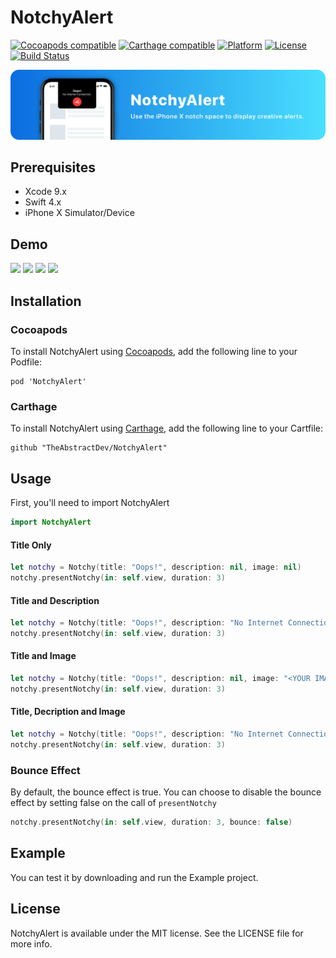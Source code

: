 # NotchyAlert
[![Cocoapods compatible](https://img.shields.io/badge/Cocoapods-compatible-4BC51D.svg?style=flat)](http://cocoapods.org)
[![Carthage compatible](https://img.shields.io/badge/Carthage-compatible-4BC51D.svg?style=flat)](https://github.com/Carthage/Carthage)
[![Platform](https://img.shields.io/badge/Platform-iOS-lightgrey.svg)](https://developer.apple.com/)
[![License](https://img.shields.io/badge/license-MIT-999999.svg)](https://github.com/TheAbstractDev/NotchyAlert/blob/master/LICENSE)
[![Build Status](https://travis-ci.org/TheAbstractDev/NotchyAlert.svg?branch=master)](https://travis-ci.org)

![](Screenshots/banner.png)

## Prerequisites
- Xcode 9.x
- Swift 4.x
- iPhone X Simulator/Device

## Demo

<p float="left">
<img src="https://github.com/ivanvorobei/NotchyAlert/blob/master/Screenshots/notchySimple.gif" width="220">
<img src="https://github.com/ivanvorobei/NotchyAlert/blob/master/Screenshots/notchyWithDescription.gif" width="220">
<img src="https://github.com/ivanvorobei/NotchyAlert/blob/master/Screenshots/notchyWithImage.gif" width="220">
<img src="https://github.com/ivanvorobei/NotchyAlert/blob/master/Screenshots/notchyWithDescImage.gif" width="220">
</p>

## Installation

### Cocoapods
To install NotchyAlert using [Cocoapods](http://cocoapods.org), add the following line to your Podfile:

```
pod 'NotchyAlert'
```

### Carthage
To install NotchyAlert using [Carthage](https://github.com/Carthage/Carthage), add the following line to your Cartfile:

```
github "TheAbstractDev/NotchyAlert"
```

## Usage
First, you'll need to import NotchyAlert

```swift
import NotchyAlert
```

#### Title Only

```swift
let notchy = Notchy(title: "Oops!", description: nil, image: nil)
notchy.presentNotchy(in: self.view, duration: 3)
```

#### Title and Description

```swift
let notchy = Notchy(title: "Oops!", description: "No Internet Connection.", image: nil)
notchy.presentNotchy(in: self.view, duration: 3)
```

#### Title and Image

```swift
let notchy = Notchy(title: "Oops!", description: nil, image: "<YOUR IMAGE>)
notchy.presentNotchy(in: self.view, duration: 3)
```

#### Title, Decription and Image

```swift
let notchy = Notchy(title: "Oops!", description: "No Internet Connection.", image: "<YOUR IMAGE>)
notchy.presentNotchy(in: self.view, duration: 3)
```

### Bounce Effect
By default, the bounce effect is true.
You can choose to disable the bounce effect by setting false on the call of `presentNotchy`
```swift
notchy.presentNotchy(in: self.view, duration: 3, bounce: false)
```

## Example
You can test it by downloading and run the Example project.


## License
NotchyAlert is available under the MIT license. See the LICENSE file for more info.
